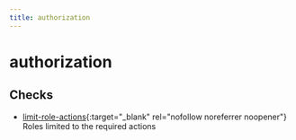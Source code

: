 ```yaml
---
title: authorization
---
```


# authorization

## Checks


- [limit-role-actions](limit-role-actions){:target="_blank" rel="nofollow noreferrer noopener"} Roles limited to the required actions



